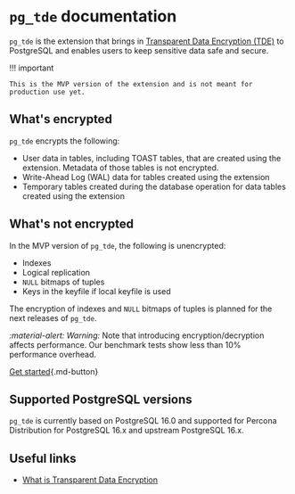 # `pg_tde` documentation

`pg_tde` is the extension that brings in [Transparent Data Encryption (TDE)](tde.md) to PostgreSQL and enables users to keep sensitive data safe and secure. 

!!! important 

    This is the MVP version of the extension and is not meant for production use yet.

## What's encrypted

`pg_tde` encrypts the following:

* User data in tables, including TOAST tables, that are created using the extension. Metadata of those tables is not encrypted. 
* Write-Ahead Log (WAL) data for tables created using the extension 
* Temporary tables created during the database operation for data tables created using the extension

## What's not encrypted

In the MVP version of `pg_tde`, the following is unencrypted:

* Indexes
* Logical replication
* `NULL` bitmaps of tuples
* Keys in the keyfile if local keyfile is used

The encryption of indexes and `NULL` bitmaps of tuples is planned for the next releases of `pg_tde`.

<i warning>:material-alert: Warning:</i> Note that introducing encryption/decryption affects performance. Our benchmark tests show less than 10% performance overhead.

[Get started](install.md){.md-button}

## Supported PostgreSQL versions

`pg_tde` is currently based on PostgreSQL 16.0 and supported for Percona Distribution for PostgreSQL 16.x and upstream PostgreSQL 16.x. 


## Useful links

* [What is Transparent Data Encryption](tde.md)

